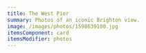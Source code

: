 ```yaml
---
title: The West Pier
summary: Photos of an iconic Brighton view.
image: /images/photos/1598639100.jpg
itemsComponent: card
itemsModifier: photos
---
```


